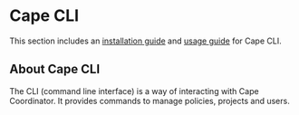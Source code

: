 # Cape CLI

This section includes an [installation guide](/cape-core/cli/installation.md) and [usage guide](/cape-core/cli/usage.md) for Cape CLI.

## About Cape CLI

The CLI (command line interface) is a way of interacting with Cape Coordinator. It provides commands to manage policies, projects and users.